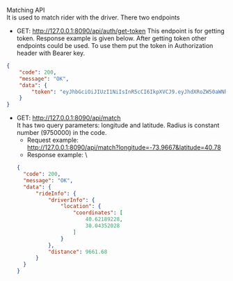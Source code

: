 Matching API\
It is used to match rider with the driver. There two endpoints
* GET: http://127.0.0.1:8090/api/auth/get-token
This endpoint is for getting token. Response example is given below. After getting token other endpoints could be used. To use them put the token in Authorization header with Bearer key.
```json
{
    "code": 200,
    "message": "OK",
    "data": {
        "token": "eyJhbGciOiJIUzI1NiIsInR5cCI6IkpXVCJ9.eyJhdXRoZW50aWNhdGVkIjp0cnVlLCJpc3MiOiJtYXRjaGluZy1hcGkiLCJleHAiOjE2NDkwMjc0MDF9.VZH3P9akipu1LRFXvRRtkvKzfmCt881ulw_HHoBHZu4"
    }
}
```

* GET: http://127.0.0.1:8090/api/match \
It has two query parameters: longitude and latitude. Radius is constant number (9750000) in the code.
  * Request example: \
    http://127.0.0.1:8090/api/match?longitude=-73.9667&latitude=40.78
  * Response example: \
  ```json
  {
    "code": 200,
    "message": "OK",
    "data": {
        "rideInfo": {
            "driverInfo": {
                "location": {
                    "coordinates": [
                        40.62189228,
                        30.04352028
                    ]
                }
            },
            "distance": 9661.68
        }
    }
  }
  ```


